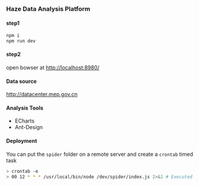 ### Haze Data Analysis Platform

#### step1

```bash
npm i
npm run dev
```

#### step2

open bowser at [http://localhost:8980/](http://localhost:8980/)

#### Data source
http://datacenter.mep.gov.cn

#### Analysis Tools
* ECharts
* Ant-Design

#### Deployment
You can put the `spider` folder on a remote server and create a `crontab` timed task

```bash
> crontab -e
> 00 12 * * * /usr/local/bin/node /dev/spider/index.js 2>&1 # Executed daily at 12:00
```
